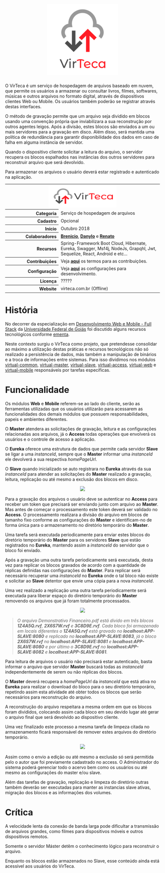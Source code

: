 <h1 align="center">
  <img src="docs/virteca-ver@3x.png" height="230">
</h1>

O VirTeca é um serviço de hospedagem de arquivos baseado em nuvem, que permite os usuários a armazenar ou consultar livros, filmes, softwares, músicas e outros arquivos no formato digital, através de dispositivos clientes Web ou Mobile. Os usuários também poderão se registrar através destas interfaces.

O método de gravação permite que um arquivo seja dividido em blocos usando uma convenção própria que inviabilizara a sua reconstrução por outros agentes leigos. Após a divisão, estes blocos são enviados a um ou mais servidores para a gravação em disco. Além disso, será mantida uma política de redundância para garantir disponibilidade dos dados em caso de falha em alguma instância de servidor.

Quando o dispositivo cliente solicitar a leitura do arquivo, o servidor recupera os blocos espalhados nas instâncias dos outros servidores para reconstruir arquivo que será devolvido.

Para armazenar os arquivos o usuário deverá estar registrado e autenticado na aplicação.

<table border="0" >
    <tbody>
        <tr>
            <td colspan="2" align="center">
                <a href="docs/File:virteca-hor@3x.png">
                <img alt="VirTeca Logo.png" src="docs/virteca-hor@3x.png" width="220" height="73">
                </a>
            </td>
        </tr>
        <tr>
            <th scope="row" align="right" width="260px">Categoria</th>
            <td align="left" valign="middle" width="650px">Serviço de hospedagem de arquivos</td>
        </tr>
        <tr>
            <th scope="row" align="right" width="260px">Cadastro</th>
            <td align="left" valign="middle" width="650px">Opcional</td>
        </tr>
        <tr>
            <th scope="row" align="right" width="260px">Início</th>
            <td align="left" valign="middle" width="650px">Outubro 2018</td>
        </tr>
        <tr>
            <th scope="row" align="right" width="260px">Colaboradores</th>
            <td align="left" valign="middle" width="650px">
                <a href="https://github.com/brenicio"><b>Brenicio</b></a>, <a href="https://github.com/danylo-macelai"><b>Danylo</b></a> e <a href="https://github.com/orenatoaraujo"><b>Renato</b></a>
            </td>
        </tr>
        <tr>
            <th scope="row" align="right" width="260px">Recursos</th>
            <td align="left" valign="middle" width="650px">
                Spring-Framework Boot Cloud, Hibernate, Eureka, Swagger, Msf4j, NodeJs, Grapqhl, Jwt, Sequelize, React, Android e etc...
            </td>
        </tr>
        <tr>
            <th scope="row" align="right" width="260px">Contribuições</th>
            <td align="left" valign="middle" width="650px">
                Veja <a href="../master/docs/CONTRIBUTING.md#como-contribuir"><b>aqui</b></a> os termos para as contribuições.
            </td>
        </tr>
        <tr>
            <th scope="row" align="right" width="260px">Configuração</th>
            <td align="left" valign="middle" width="650px">
                Veja <a href="../master/docs/ide.md#configuração-do-ambiente"><b>aqui</b></a> as configurações para desenvolvimento.
            </td>
        </tr>
        <tr>
            <th scope="row" align="right" width="260px">Licença</th>
            <td align="left" valign="middle" width="650px">
                ?????
            </td>
        </tr>
        <tr>
            <th scope="row" align="right" width="260px">Website</th>
            <td align="left" valign="middle" width="650px">virteca.com.br (Offline)</td>
        </tr>
    </tbody>

</table>

# História

No decorrer da especialização em [Desenvolvimento Web e Mobile - Full Stack](http://inf.ufg.br/espweb-mob) da [Universidade Federal de Goiás](https://www.ufg.br/) foi discutido alguns recursos tecnológicos conforme [ementa](https://docs.google.com/document/d/1QoNsiIL_b1FXZBbqHYIVFwHHTRKQwP1WCW3r_jXUSAw/edit).

Neste contexto surgiu o VirTeca como projeto, que pretendesse consolidar ao máximo a utilização destas práticas e recursos tecnológicos não só realizado a persistência de dados, más também a manipulação de binários e a troca de informações entre sistemas. Para isso dividimos nos módulos [virtual-common](/virtual-common/README.md), [virtual-master](/virtual-master/README.md), [virtual-slave](/virtual-slave/README.md), [virtual-access](/virtual-access/README.md), [virtual-web](/virtual-web/README.md) e [virtual-mobile](/virtual-mobile/README.md) responsáveis por tarefas específicas.

# Funcionalidade

Os módulos **Web** e **Mobile** referem-se ao lado do cliente, serão as ferramentas utilizadas que os usuários utilizarão para acessarem as funcionalidades dos demais módulos que possuem responsabilidades, papeis e ambientes diferentes.

O **Master** atendera as solicitações de gravação, leitura e as configurações relacionadas aos arquivos, já o **Access** todas operações que envolverá os usuários e o controle de acesso a aplicação.

O **Eureka** oferece uma estrutura de dados que permite cada servidor **Slave** se ligar a uma _instanceId_, sempre que o **Master** informar uma _instanceId_ ele devolverá a sua respectiva _homePageUrl_.

O **Slave** quando inicializado se auto registrara no **Eureka** através da sua _instanceId_ para atender as solicitações do **Master** realizado a gravação, leitura, replicação ou até mesmo a exclusão dos blocos em disco.

<div align="center">
    <img src="docs/modulo.gif">
</div>

Para a gravação dos arquivos o usuário deve se autenticar no **Access** para receber um token que precisará ser enviando junto com arquivo ao **Master**. Mas antes de começar o processamento este token deverá ser validado no **Access**. O processamento realizara a divisão do arquivo em blocos de tamanho fixo conforme as configurações do **Master** e identificam-no de forma única para o armazenamento no diretório temporário do **Master**.

Uma tarefa será executada periodicamente para enviar estes blocos do diretório temporário do **Master** para os servidores **Slave** que estão registrados no **Eureka**, mantendo assim a _instanceId_ do servidor que o bloco foi enviado.

Após a gravação uma outra tarefa periodicamente será executada, desta vez para replicar os blocos gravados de acordo com a quantidade de réplicas definidas nas configurações do **Master**. Para replicar será necessário recuperar uma _instanceId_ no **Eureka** onde o tal bloco não existe e solicitar ao **Slave** detentor que envie uma cópia para a nova _instanceId_.

Uma vez realizado a replicação uma outra tarefa periodicamente será executada para liberar espaço do diretório temporário do **Master** removendo os arquivos que já foram totalmente processados.

<div align="center">
    <img src="docs/upload.gif">
</div>

> _O arquivo Demonstrativo Financeiro.pdf está divido em três blocos **1Z4A5Q.rvf**, **2X6S7W.rvf** e **3C8D9E.rvf**. Cada bloco foi armazenado em locais diferentes o **1Z4A5Q.rvf** está gravado no **localhost:APP-SLAVE:8080** e replicado no **localhost:APP-SLAVE:8083**, já o bloco **2X6S7W.rvf** no **localhost:APP-SLAVE:8081** e **localhost:APP-SLAVE:8080** e por último o **3C8D9E.rvf** no **localhost:APP-SLAVE:8082** e **localhost:APP-SLAVE:8081**._

Para leitura de arquivos o usuário não precisará estar autenticado, basta informar o arquivo que servidor **Master** buscará todas as _instanceId_ independentemente de serem ou não réplicas dos blocos.

O **Master** deverá recupera a _homePageUrl_ da _instanceId_ que está ativa no **Eureka** para realizar o download do bloco para o seu diretório temporário, repetindo assim esta atividade até obter todos os blocos que serão necessários para reconstrução do arquivo.

A reconstrução do arquivo respeitara a mesma ordem em que os blocos foram divididos, colocando assim cada bloco em seu devido lugar até gerar o arquivo final que será devolvido ao dispositivo cliente.

Uma vez finalizado este processo a mesma tarefa de limpeza citada no armazenamento ficará responsável de remover estes arquivos do diretório temporário.

<div align="center">
    <img src="docs/download.gif">
</div>

Assim como o envio a edição ou até mesmo a exclusão só será permitida pelo o autor que foi previamente cadastrado no access. O Administrador do sistema poderá gerenciar todo o acervo bem como os usuários ou até mesmo as configurações do master e/ou slave.

Além das tarefas de gravação, replicação e limpeza do diretório outras também deverão ser executadas para manter as instancias slave ativas, migração dos blocos e as informações dos volumes.

# Crítica

A velocidade lenta da conexão de banda larga pode dificultar a transmissão de arquivos grandes, como filmes para dispositivos móveis e outros dispositivos remotos.

Somente o servidor Máster detêm o conhecimento lógico para reconstruir o arquivo.

Enquanto os blocos estão armazenados no Slave, esse conteúdo ainda está acessível aos usuários do VirTeca.
